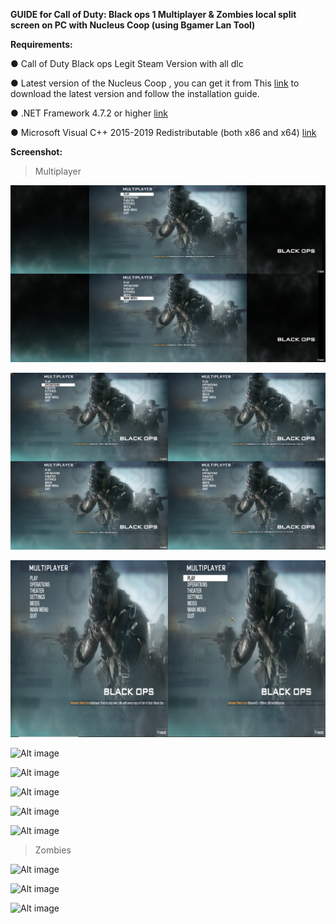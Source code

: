 **GUIDE for Call of Duty: Black ops 1 Multiplayer & Zombies local split screen on PC with Nucleus Coop (using Bgamer Lan Tool)**

**Requirements:**

● Call of Duty Black ops Legit Steam Version with all dlc 

● Latest version of the Nucleus Coop , you can get it from This [link](https://github.com/SplitScreen-Me/splitscreenme-nucleus/releases) to download the latest version and follow the installation guide.

● .NET Framework 4.7.2 or higher [link](https://dotnet.microsoft.com/en-us/download/dotnet-framework)

● Microsoft Visual C++ 2015-2019 Redistributable (both x86 and x64) [link](https://learn.microsoft.com/en-us/cpp/windows/latest-supported-vc-redist?view=msvc-170)


**Screenshot:**

>Multiplayer 

![Alt image](https://github.com/ahmedtheking372/Call-of-Duty-Black-ops-1-/blob/main/Screenshots/1.jpg)

![Alt image](https://github.com/ahmedtheking372/Call-of-Duty-Black-ops-1-/blob/main/Screenshots/2.jpg)

![Alt image](https://github.com/ahmedtheking372/Call-of-Duty-Black-ops-1-/blob/main/Screenshots/3.jpg)

![Alt image](https://github.com/ahmedtheking372/Call-of-Duty-Black-ops-1-/blob/main/Screenshots/4.jpg)

![Alt image](https://github.com/ahmedtheking372/Call-of-Duty-Black-ops-1-/blob/main/Screenshots/5.jpg)

![Alt image](https://github.com/ahmedtheking372/Call-of-Duty-Black-ops-1-/blob/main/Screenshots/6.jpg)

![Alt image](https://github.com/ahmedtheking372/Call-of-Duty-Black-ops-1-/blob/main/Screenshots/7.jpg)

![Alt image](https://github.com/ahmedtheking372/Call-of-Duty-Black-ops-1-/blob/main/Screenshots/8.jpg)

>Zombies

![Alt image](https://github.com/ahmedtheking372/Call-of-Duty-Black-ops-1-/blob/main/Screenshots/9.jpg)

![Alt image](https://github.com/ahmedtheking372/Call-of-Duty-Black-ops-1-/blob/main/Screenshots/10.jpg)

![Alt image](https://github.com/ahmedtheking372/Call-of-Duty-Black-ops-1-/blob/main/Screenshots/8.jpg)












